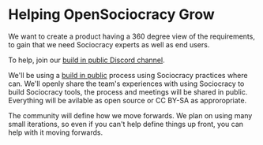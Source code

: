 # Helping OpenSociocracy Grow

We want to create a product having a 360 degree view of the requirements, to gain that we need Sociocracy experts as well as end users. 

To help, join our [build in public Discord channel](https://discord.gg/pawVfw43). 

We'll be using a [build in public](/about-us/why-build-in-public/) process using Sociocracy practices where can. We'll openly share the team's experiences with using Sociocracy to build Sociocracy tools, the process and meetings will be shared in public. Everything will be avilable as open source or CC BY-SA as approropriate.

The community will define how we move forwards. We plan on using many small iterations, so even if you can't help define things up front, you can help with it moving forwards.